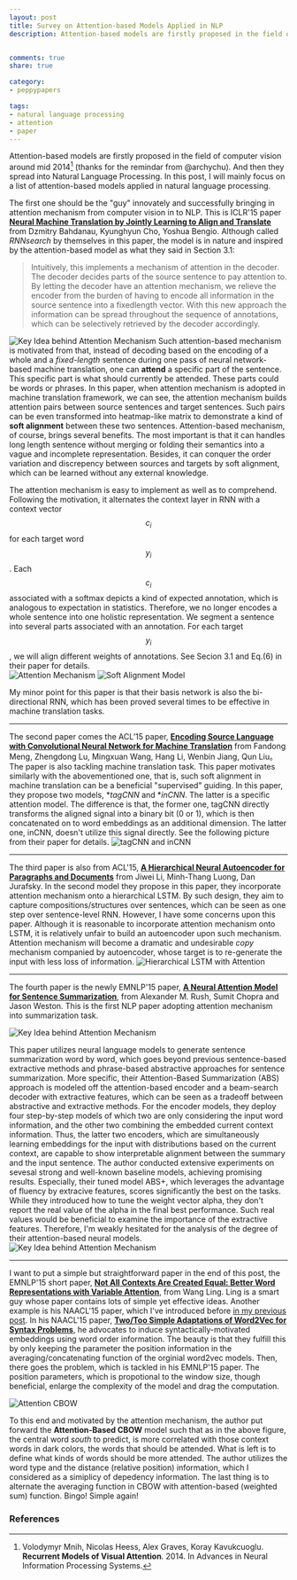 ```yaml
---
layout: post
title: Survey on Attention-based Models Applied in NLP
description: Attention-based models are firstly proposed in the field of computer vision around mid 2014. And then they spread into Natural Language Processing. In this post, I will mainly focus on a list of attention-based models applied in natural language processing.


comments: true
share: true

category:
- peppypapers

tags:
- natural language processing
- attention
- paper
---
```


Attention-based models are firstly proposed in the field of computer vision around mid 2014[^1] (thanks for the remindar from @archychu). And then they spread into Natural Language Processing. In this post, I will mainly focus on a list of attention-based models applied in natural language processing.

The first one should be the "guy" innovately and successfully bringing in attention mechanism from computer vision in to NLP. This is ICLR'15 paper [**Neural Machine Translation by Jointly Learning to Align and Translate**](http://arxiv.org/abs/1409.0473) from Dzmitry Bahdanau, Kyunghyun Cho, Yoshua Bengio. Although called *RNNsearch* by themselves in this paper, the model is in nature and inspired by the attention-based model as what they said in Section 3.1:

> Intuitively, this implements a mechanism of attention in the decoder. The decoder decides parts of the source sentence to pay attention to. By letting the decoder have an attention mechanism, we relieve the encoder from the burden of having to encode all information in the source sentence into a fixedlength vector. With this new approach the information can be spread throughout the sequence of annotations, which can be selectively retrieved by the decoder accordingly.

![Key Idea behind Attention Mechanism](/images/attention-1-1.png)
Such attention-based mechanism is motivated from that, instead of decoding based on the encoding of a whole and a *fixed-length* sentence during one pass of neural network-based machine translation, one can **attend** a specific part of the sentence. This specific part is what should currently be attended. These parts could be words or phrases. In this paper, when attention mechanism is adopted in machine translation framework, we can see, the attention mechanism builds attention pairs between source sentences and target sentences. Such pairs can be even transformed into heatmap-like matrix to demonstrate a kind of **soft alignment** between these two sentences. Attention-based mechanism, of course, brings several benefits. The most important is that it can handles long length sentence without merging or folding their semantics into a vague and incomplete representation. Besides, it can conquer the order variation and discrepency between sources and targets by soft alignment, which can be learned without any external knowledge.

The attention mechanism is easy to implement as well as to comprehend. Following the motivation, it alternates the context layer in RNN with a context vector $$c_i$$ for each target word $$y_i$$. Each $$c_i$$ associated with a softmax depicts a kind of expected annotation, which is analogous to expectation in statistics. Therefore, we no longer encodes a whole sentence into one holistic representation. We segment a sentence into several parts associated with an annotation. For each target $$y_i$$, we will align different weights of annotations. See Secion 3.1 and Eq.(6) in their paper for details.  
![Attention Mechanism](/images/attention-1-2.png)
![Soft Alignment Model](/images/attention-1-3.png)

My minor point for this paper is that their basis network is also the bi-directional RNN, which has been proved several times to be effective in machine translation tasks. 

---------------------------------------

The second paper comes the ACL’15 paper, [**Encoding Source Language with Convolutional Neural Network for Machine Translation**](http://arxiv.org/abs/1503.01838) from Fandong Meng, Zhengdong Lu, Mingxuan Wang, Hang Li, Wenbin Jiang, Qun Liu。The paper is also tackling machine translation task. This paper motivates similarly with the abovementioned one, that is, such soft alignment in machine translation can be a beneficial "supervised" guiding. In this paper, they propose two models, **tagCNN* and **inCNN*. The latter is a specific attention model. The difference is that, the former one, tagCNN directly transforms the aligned signal into a binary bit (0 or 1), which is then concatenated on to word embeddings as an additional dimension. The latter one, inCNN, doesn't utilize this signal directly. See the following picture from their paper for details.
![tagCNN and inCNN](/images/attention-2.png)

---------------------------------------

The third paper is also from ACL'15, [**A Hierarchical Neural Autoencoder for Paragraphs and Documents**](https://web.stanford.edu/~jurafsky/pubs/P15-1107.pdf) from Jiwei Li, Minh-Thang Luong, Dan Jurafsky. In the second model they propose in this paper, they incorporate attention mechanism onto a hierarchical LSTM. By such design, they aim to capture compositions/structures over sentences, which can be seen as one step over sentence-level RNN. However, I have some concerns upon this paper. Although it is reasonable to incorporate attention mechanism onto LSTM, it is relatively unfair to build an autoencoder upon such mechanism. Attention mechanism will become a dramatic and undesirable *copy* mechanism companied by autoencoder, whose target is to re-generate the input with less loss of information. 
![Hierarchical LSTM with Attention](/images/attention-1-1.png)

---------------------------------------

The fourth paper is the newly EMNLP'15 paper, [**A Neural Attention Model for Sentence Summarization**](http://www.emnlp2015.org/proceedings/EMNLP/pdf/EMNLP044.pdf), from Alexander M. Rush, Sumit Chopra and Jason Weston. This is the first NLP paper adopting attention mechanism into summarization task.

![Key Idea behind Attention Mechanism](/images/attention-4-1.png)

This paper utilizes neural language models to generate sentence summarization word by word, which goes beyond previous sentence-based extractive methods and phrase-based abstractive approaches for sentence summarization. More specific, their Attention-Based Summarization (ABS) approach is modeled off the attention-based encoder and a beam-search decoder with extractive features, which can be seen as a tradeoff between abstractive and extractive methods.
For the encoder models, they deploy four step-by-step models of which two are only considering the input word information, and the other two combining the embedded current context information. Thus, the latter two encoders, which are simultaneously learning embeddings for the input with distributions based on the current context, are capable to show interpretable alignment between the summary and the input sentence. The author conducted extensive experiments on sevesal strong and well-known baseline models, achieving promising results. Especially, their tuned model ABS+, which leverages the advantage of fluency by extracive features, scores significantly the best on the tasks. While they introduced how to tune the weight vector alpha, they don't report the real value of the alpha in the final best performance. Such real values would be beneficial to examine the importance of the extractive features. Therefore, I'm weakly hesitated for the analysis of the degree of their attention-based neural models.
![Key Idea behind Attention Mechanism](/images/attention-4-2.png)

---------------------------------------

I want to put a simple but straightforward paper in the end of this post, the EMNLP'15 short paper, [**Not All Contexts Are Created Equal: Better Word Representations with Variable Attention**](http://www.cs.cmu.edu/~lingwang/papers/emnlp2015-2.pdf), from Wang Ling. Ling is a smart guy whose paper contains lots of simple yet effective ideas. Another example is his NAACL'15 paper, which I've introduced before [in my previous post](http://yanran.li/peppypapers/2015/05/23/Adapations-and-Variations-of-Word2Vec.html). In his NAACL'15 paper, [**Two/Too Simple Adaptations of Word2Vec for Syntax Problems**](http://www.cs.cmu.edu/~lingwang/papers/naacl2015.pdf), he advocates to induce syntactically-motivated embeddings using word order information. The beauty is that they fulfill this by only keeping the parameter the position information in the averaging/concatenating function of the orginial word2vec models. Then, there goes the problem, which is tackled in his EMNLP'15 paper. The position parameters, which is propotional to the window size, though beneficial, enlarge the complexity of the model and drag the computation. 

![Attention CBOW](/images/attention-CBOW.png)

To this end and motivated by the attention mechanism, the author put forward the **Attention-Based CBOW** model such that as in the above figure, the central word *south* to predict, is more correlated with those context words in dark colors, the words that should be attended. What is left is to define what kinds of words should be more attended. The author utilizes the word type and the distance (relative position) information, which I considered as a simiplicy of depedency information. The last thing is to alternate the averaging function in CBOW with attention-based (weighted sum) function. Bingo! Simple again!



### References
[^1]: Volodymyr Mnih, Nicolas Heess, Alex Graves, Koray Kavukcuoglu. **Recurrent Models of Visual Attention**. 2014. In Advances in Neural Information Processing Systems.